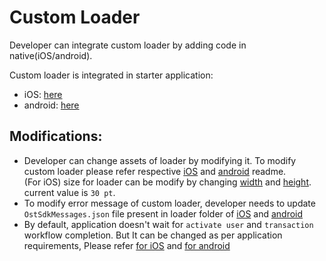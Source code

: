 # Custom Loader
Developer can integrate custom loader by adding code in native(iOS/android).

Custom loader is integrated in starter application:

- iOS: [here](../ios/Loader)
- android: [here](../android/app/src/customloader)

## Modifications:
* Developer can change assets of loader by modifying it. To modify custom loader please refer respective [iOS](https://github.com/ostdotcom/ost-wallet-sdk-ios/blob/release-2.4/Samples/CustomLoader/OstMockCustomLoader.md#customize-loader) and [android](https://github.com/ostdotcom/ost-wallet-sdk-android/blob/release-2.4/Samples/customloader/OstCustomLoader.md#customize-loader) readme.<br />(For iOS) size for loader can be modify by changing [width](../ios/Loader/OstMockLoaderViewController.swift#L197) and [height](../ios/Loader/OstMockLoaderViewController.swift#L198). current value is `30 pt`.
* To modify error message of custom loader, developer needs to update `OstSdkMessages.json` file present in loader folder of [iOS](../ios/Loader/OstSdkMessages.json) and [android](../android/app/src/customloader/assets/OstSdkMessages.json)
* By default, application doesn't wait for `activate user` and `transaction` workflow completion. But It can be changed as per application requirements, Please refer [for iOS](../ios/Loader/OstMockLoaderManager.swift#L25) and [for android](../android/app/src/customloader/src/OstMockLoaderManager.java#L25) <br/>


